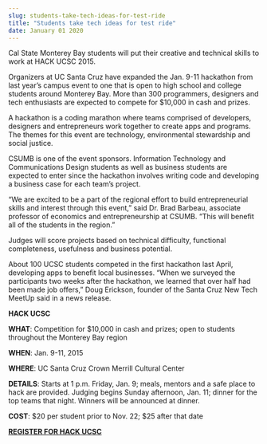 ```yaml
---
slug: students-take-tech-ideas-for-test-ride
title: "Students take tech ideas for test ride"
date: January 01 2020
---
```


<p>Cal State Monterey Bay students will put their creative and technical skills to work at HACK UCSC 2015.
</p><p>Organizers at UC Santa Cruz have expanded the Jan. 9&#45;11 hackathon from last year’s campus event to one that is open to high school and college students around Monterey Bay. More than 300 programmers, designers and tech enthusiasts are expected to compete for $10,000 in cash and prizes.
</p><p>A hackathon is a coding marathon where teams comprised of developers, designers and entrepreneurs work together to create apps and programs. The themes for this event are technology, environmental stewardship and social justice.
</p><p>CSUMB is one of the event sponsors. Information Technology and Communications Design students as well as business students are expected to enter since the hackathon involves writing code and developing a business case for each team’s project.
</p><p>“We are excited to be a part of the regional effort to build entrepreneurial skills and interest through this event,” said Dr. Brad Barbeau, associate professor of economics and entrepreneurship at CSUMB. “This will benefit all of the students in the region.”
</p><p>Judges will score projects based on technical difficulty, functional completeness, usefulness and business potential.
</p><p>About 100 UCSC students competed in the first hackathon last April, developing apps to benefit local businesses. “When we surveyed the participants two weeks after the hackathon, we learned that over half had been made job offers,” Doug Erickson, founder of the Santa Cruz New Tech MeetUp said in a news release.
</p><p><strong>HACK UCSC</strong>
</p><p><strong>WHAT</strong>: Competition for $10,000 in cash and prizes; open to students throughout the Monterey Bay region
</p><p><strong>WHEN</strong>: Jan. 9&#45;11, 2015
</p><p><strong>WHERE</strong>: UC Santa Cruz Crown Merrill Cultural Center
</p><p><strong>DETAILS</strong>: Starts at 1 p.m. Friday, Jan. 9; meals, mentors and a safe place to hack are provided. Judging begins Sunday afternoon, Jan. 11; dinner for the top teams that night. Winners will be announced at dinner.
</p><p><strong>COST</strong>: $20 per student prior to Nov. 22; $25 after that date
</p><p><strong><a href="http://www.hackucsc.com/">REGISTER FOR HACK UCSC</a></strong>
</p>
